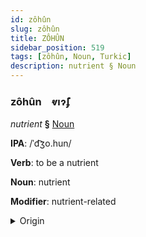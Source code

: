 ```yaml
---
id: zôhûn
slug: zôhûn
title: ZÔHÛN
sidebar_position: 519
tags: [zôhûn, Noun, Turkic]
description: nutrient § Noun
---
```


### zôhûn&emsp;<span kind="abugida">ⱴıɂ̃ʄ</span>

*nutrient* **§** [Noun](../../tags/Noun)

**IPA**: /ˈd͡ʒo.hun/

**Verb**: to be a nutrient

**Noun**: nutrient

**Modifier**: nutrient-related

<details>
    <summary>Origin</summary>
    Kazakh жұғым jūğym [ʑo̙ʁʊwm]<br/>
    <em>Turkic Language Family</em>
</details>